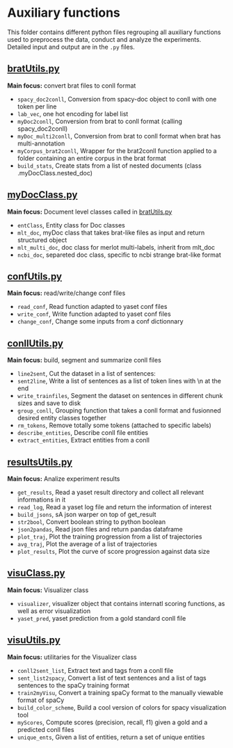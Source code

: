 # Auxiliary functions 

This folder contains different python files regrouping all auxiliary functions used to preprocess the data, conduct and analyze the experiments. Detailed input and output are in the `.py` files.


## [bratUtils.py](https://github.com/strayMat/bio-medical_ner/tree/master/utils_paper/bratUtils.py)

**Main focus:** convert brat files to conll format 

+ `spacy_doc2conll`, Conversion from spacy-doc object to conll with one token per line
+  `lab_vec`, one hot encoding for label list
+ `myDoc2conll`, Conversion from brat to conll format (calling spacy_doc2conll)
+ `myDoc_multi2conll`, Conversion from brat to conll format when brat has multi-annotation
+ `myCorpus_brat2conll`, Wrapper for the brat2conll function applied to a folder containing an entire corpus in the brat format
+ `build_stats`, Create stats from a list of nested documents (class .myDocClass.nested_doc)


## [myDocClass.py](https://github.com/strayMat/bio-medical_ner/tree/master/utils_paper/myDocClass.py)

**Main focus:** Document level classes called in [bratUtils.py](https://github.com/strayMat/bio-medical_ner/tree/master/utils_paper/bratUtils.py)

+ `entClass`, Entity class for Doc classes
+ `mlt_doc`, myDoc class that takes brat-like files as input and return structured object
+ `mlt_multi_doc`, doc class for merlot multi-labels, inherit from mlt_doc
+ `ncbi_doc`, separeted doc class, specific to ncbi strange brat-like format


## [confUtils.py](https://github.com/strayMat/bio-medical_ner/tree/master/utils_paper/confUtils.py)

**Main focus:** read/write/change conf files 

+ `read_conf`, Read function adapted to yaset conf files 
+ `write_conf`, Write function adapted to yaset conf files 
+ `change_conf`, Change some inputs from a conf dictionnary


## [conllUtils.py](https://github.com/strayMat/bio-medical_ner/tree/master/utils_paper/conllUtils.py)

**Main focus:** build, segment and summarize conll files

+ `line2sent`, Cut the dataset in a list of sentences:
+ `sent2line`, Write a  list of sentences as a list of token lines with \n at the end
+ `write_trainfiles`, Segment the dataset on sentences in different chunk sizes and save to disk
+ `group_conll`, Grouping function that takes a conll format and fusionned desired entity classes together
+ `rm_tokens`, Remove totally some tokens (attached to specific labels)
+ `describe_entities`, Describe conll file entities
+ `extract_entities`, Extract entities from a conll


## [resultsUtils.py](https://github.com/strayMat/bio-medical_ner/tree/master/utils_paper/resultsUtils.py)

**Main focus:** Analize experiment results

+ `get_results`, Read a yaset result directory and collect all relevant informations in it
+ `read_log`, Read a yaset log file and return the information of interest
+ `build_jsons`, sA json warper on top of get_result
+ `str2bool`, Convert boolean string to python boolean
+ `json2pandas`, Read json files and return pandas dataframe
+ `plot_traj`, Plot the training progression from a list of trajectories
+ `avg_traj`, Plot the average of a list of trajectories
+ `plot_results`,  Plot the curve of score progression against data size


## [visuClass.py](https://github.com/strayMat/bio-medical_ner/tree/master/utils_paper/visuClass.py)

**Main focus:** Visualizer class

+ `visualizer`, visualizer object that contains internatl scoring functions, as well as error visualization
+ `yaset_pred`, yaset prediction from a gold standard conll file

## [visuUtils.py](https://github.com/strayMat/bio-medical_ner/tree/master/utils_paper/visuUtils.py)

**Main focus:** utilitaries for the Visualizer class

+ `conll2sent_list`, Extract text and tags from a conll file
+ `sent_list2spacy`, Convert a list of text sentences and a list of tags sentences to the spaCy training format
+ `train2myVisu`, Convert a training spaCy format to the manually viewable format of spaCy
+ `build_color_scheme`, Build a cool version of colors for spacy visualization tool
+ `myScores`, Compute scores (precision, recall, f1) given a gold and a predicted conll files
+ `unique_ents`, Given a list of entities, return a set of unique entities
